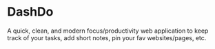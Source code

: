 # DashDo
A quick, clean, and modern focus/productivity web application to keep track of your tasks, add short notes, pin your fav websites/pages, etc.

